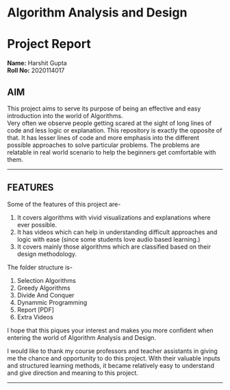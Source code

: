 # **Algorithm Analysis and Design**

# Project Report

**Name:** Harshit Gupta <br>
**Roll No:** 2020114017

## **AIM**

This project aims to serve its purpose of being an effective and easy introduction into the world of Algorithms. <br>
Very often we observe people getting scared at the sight of long lines of code and less logic or explanation. This repository is exactly the opposite of that. It has lesser lines of code and more emphasis into the different possible approaches to solve particular problems. The problems are relatable in real world scenario to help the beginners get comfortable with them. 

-----

## **FEATURES**
Some of the features of this project are-
1. It covers algorithms with vivid visualizations and explanations where ever possible. 
2. It has videos which can help in understanding difficult approaches and logic with ease (since some students love audio based learning.)
3. It covers mainly those algorithms which are classified based on their design methodology. 

The folder structure is-

1. Selection Algorithms
2. Greedy Algorithms
3. Divide And Conquer
4. Dynammic Programming
5. Report [PDF]
6. Extra Videos 

I hope that this piques your interest and makes you more confident when entering the world of Algorithm Analysis and Design.

I would like to thank my course professors and teacher assistants in giving me the chance and opportunity to do this project. With their valuable inputs and structured learning methods, it became relatively easy to understand and give direction and meaning to this project. 

-----

